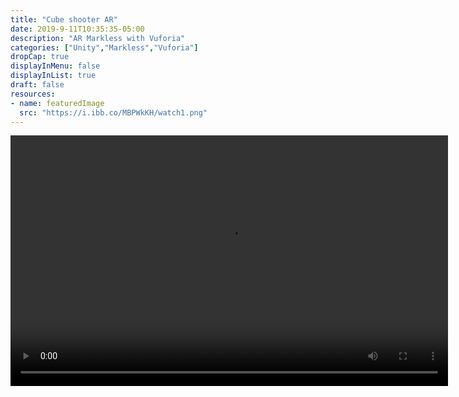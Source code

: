 ```yaml
---
title: "Cube shooter AR"
date: 2019-9-11T10:35:35-05:00
description: "AR Markless with Vuforia"
categories: ["Unity","Markless","Vuforia"]
dropCap: true
displayInMenu: false
displayInList: true
draft: false
resources:
- name: featuredImage
  src: "https://i.ibb.co/MBPWkKH/watch1.png"
---
```



<video width="700" height="401" controls>
  <source src="https://thumbs.gfycat.com/WealthyThankfulHypacrosaurus-mobile.mp4" type="video/mp4">
</video>
